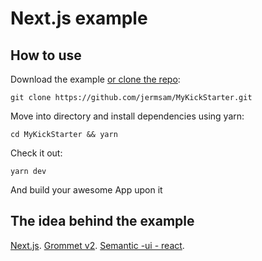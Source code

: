 # Next.js example

## How to use

Download the example [or clone the repo](https://github.com/jermsam/MyKickStarter.git):

```
git clone https://github.com/jermsam/MyKickStarter.git
```

Move into directory and install dependencies using yarn:

```
cd MyKickStarter && yarn
```
Check it out:

```
yarn dev
```
And build your awesome App upon it

## The idea behind the example

[Next.js](https://github.com/zeit/next.js).
[Grommet v2](https://v2.grommet.io).
[Semantic -ui - react](https://react.semantic-ui.com/).
